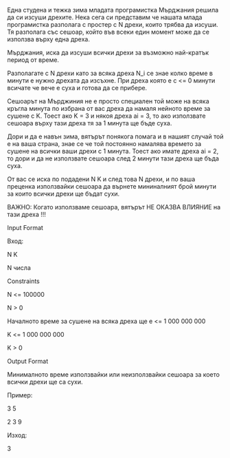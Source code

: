Една студена и тежка зима младата програмистка Мърджания решила да си изсуши дрехите. Нека сега си представим че нашата млада програмистка разполага с простер с N дрехи, които трябва да изсуши. Тя разполага със сешоар, който във всеки един момент може да се използва върху една дреха.

Мърджания, иска да изсуши всички дрехи за възможно най-кратък период от време.

Разполагате с N дрехи като за всяка дреха N_i се знае колко време в минути е нужно дрехата да изсъхне. При дреха която е с <= 0 минути всичате че вече е суха и готова да се прибере.

Сешоарът на Мърджиния не е просто специален той може на всяка кръгла минута по избрана от вас дреха да намаля нейното време за сушене с K. Тоест ако K = 3 и някоя дреха ai = 3, то ако използвате сешоара върху тази дреха тя за 1 минута ще бъде суха.

Дори и да е навън зима, вятърът понякога помага и в нашият случай той е на ваша страна, знае се че той постоянно намалява времето за сушене на всички ваши дрехи с 1 минута. Тоест ако имате дреха ai = 2, то дори и да не използвате сешоара след 2 минути тази дреха ще бъда суха.

От вас се иска по подадени N K и след това N дрехи, и по ваша преценка използвайки сешоара да върнете мининалният брой минути за които всички дрехи ще бъдат сухи.

ВАЖНО: Когато използваме сешоара, вятърът НЕ ОКАЗВА ВЛИЯНИЕ на тази дреха !!!

Input Format

Вход:

N K

N числа

Constraints

N <= 100000

N > 0

Началното време за сушене на всяка дреха ще е <= 1 000 000 000

K <= 1 000 000 000

K > 0

Output Format

Минималното време използвайки или неизползвайки сешоара за което всички дрехи ще са сухи.

Пример:

3 5

2 3 9

Изход:

3
